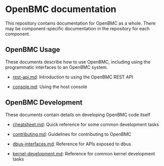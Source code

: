 # OpenBMC documentation

This repository contains documentation for OpenBMC as a whole. There may
be component-specific documentation in the repository for each component.

OpenBMC Usage
-------------

These documents describe how to use OpenBMC, including using the programmatic
interfaces to an OpenBMC system.

 - [rest-api.md](rest-api.md): Introduction to using the OpenBMC REST API

 - [console.md](console.md): Using the host console


OpenBMC Development
-------------------

These documents contain details on developing OpenBMC code itself

 - [cheatsheet.md](cheatsheet.md): Quick reference for some common
   development tasks

 - [contributing.md](contributing.md): Guidelines for contributing to
   OpenBMC

 - [dbus-interfaces.md](dbus-interfaces.md): Reference for APIs exposed
   to dbus

 - [kernel-development.md](kernel-development.md): Reference for common
   kernel development tasks

